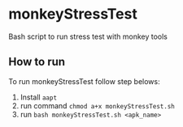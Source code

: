 # monkeyStressTest

Bash script to run stress test with monkey tools
## How to run

To run monkeyStressTest follow step belows:

1. Install `aapt`
2. run command `chmod a+x monkeyStressTest.sh`
3. run `bash monkeyStressTest.sh <apk_name>`


